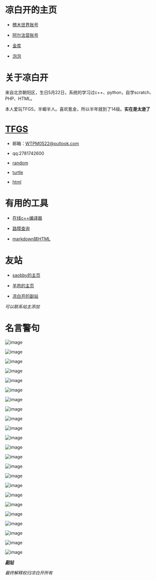 # 凉白开的主页
- [稽木世界账号](https://gitblock.cn/Users/1229658)

- [阿尔法营账号](https://aerfaying.com/Users/1229658)

- [金库](https://gitblock.cn/Studios/67751)

- [泡泡](https://im.popoim.com/im/web)

# 关于凉白开
来自北京朝阳区，生日5月22日，系统的学习过c++、python，自学scratch、PHP、HTML。

本人爱玩TFGS，半螈半人。喜欢氪金，所以半年就到了14级。**实在是太逊了**

# [TFGS](https://zengyulin.cn/TFGS/)

- 邮箱：WTPM0522@outlook.com

- qq:2781742600

- [random](https://www.runoob.com/python/func-number-random.html)

- [turtle](https://blog.csdn.net/zengxiantao1994/article/details/76588580)

- [html](https://www.runoob.com/html/html-tutorial.html)

# 有用的工具 
- [在线c++编译器](https://www.json.cn/runcode/run_cpp920/)

- [路障查询](https://isolator.saobby.tk/)

- [markdown转HTML](https://www.matools.com/markdown)

# 友站
- [saobby的主页](https://www.saobby.com/)

- [羊肉的主页](https://yangrou9999tfgs.github.io/)

- [凉白开的副站](https://wtpm.github.io/)

*可以联系站主添加*

# 名言警句
![image](https://user-images.githubusercontent.com/126471313/221842565-9e8a8519-ffef-4881-9e1b-a604e0bfc365.png)

![image](https://user-images.githubusercontent.com/126471313/226173824-399d197e-080d-4edf-94f7-2c4c7e9dee36.png)

![image](https://user-images.githubusercontent.com/126471313/226174637-e24b25e2-8d90-4971-97c7-88022e05234f.png)


![image](https://user-images.githubusercontent.com/126471313/225298232-ecd6061f-a359-49b5-abba-ade80f0e245c.png)

![image](https://user-images.githubusercontent.com/126471313/225299905-63e99129-f6ba-4f80-b72d-5299c2b681a7.png)


![image](https://user-images.githubusercontent.com/126471313/225297771-8e3b9d03-db0c-4bef-bb9a-b1b1445b90bc.png)

![image](https://user-images.githubusercontent.com/126471313/228234846-92467fbd-f2ae-4862-a3f0-3c42165b5560.png)


![image](https://user-images.githubusercontent.com/126471313/225297215-164c66ba-d484-4337-88c4-c3d15e6239b6.png)

![image](https://user-images.githubusercontent.com/126471313/225297246-92302d21-4860-462b-a8e5-c09ea3c08875.png)

![image](https://user-images.githubusercontent.com/126471313/221844356-9e890519-245f-4976-a649-7fac852da684.png)

![image](https://user-images.githubusercontent.com/126471313/221842595-f13082a9-5c27-473b-8d82-00ce4e8505b9.png)

![image](https://user-images.githubusercontent.com/126471313/221843014-0a737e39-ea69-4db2-a70f-0333e901671d.png)

![image](https://user-images.githubusercontent.com/126471313/222708458-08849cef-427c-41ac-9911-e6d7b1a96cbc.png)

![image](https://user-images.githubusercontent.com/126471313/222708700-247aa7c5-729a-479f-b7fd-815e1c25fc79.png)

![image](https://user-images.githubusercontent.com/126471313/226149940-4e95b91e-222c-4077-924d-36e9122c9128.png)


![image](https://user-images.githubusercontent.com/126471313/221843192-dcbf13ce-6e55-4c4b-aa05-730dd82918ec.png)

![image](https://user-images.githubusercontent.com/126471313/226150402-6394897b-1671-4f95-a6fc-48e8871a665a.png)

![image](https://user-images.githubusercontent.com/126471313/227949566-9a0055c1-a5a2-4e8e-841d-7564f0e77666.png)

![image](https://user-images.githubusercontent.com/126471313/229969166-8caf9e73-2e2c-4ef1-9c40-bb7c790762df.png)



![image](https://user-images.githubusercontent.com/126471313/222708061-a517c3bc-ce0e-4c62-99e3-e0d569d9e8df.png)

![image](https://user-images.githubusercontent.com/126471313/221844228-c51cdb26-66cb-4bbe-b16c-29010c92dbc9.png)


![image](https://user-images.githubusercontent.com/126471313/225314310-da58ccb7-e8ef-4487-a251-d88a39f3ddcc.png)


![image](https://user-images.githubusercontent.com/126471313/224697113-da62f0fc-9835-4b34-986b-a6930c240719.png)


***[副站](https://wtpm.github.io/)***

*最终解释权归凉白开所有*

